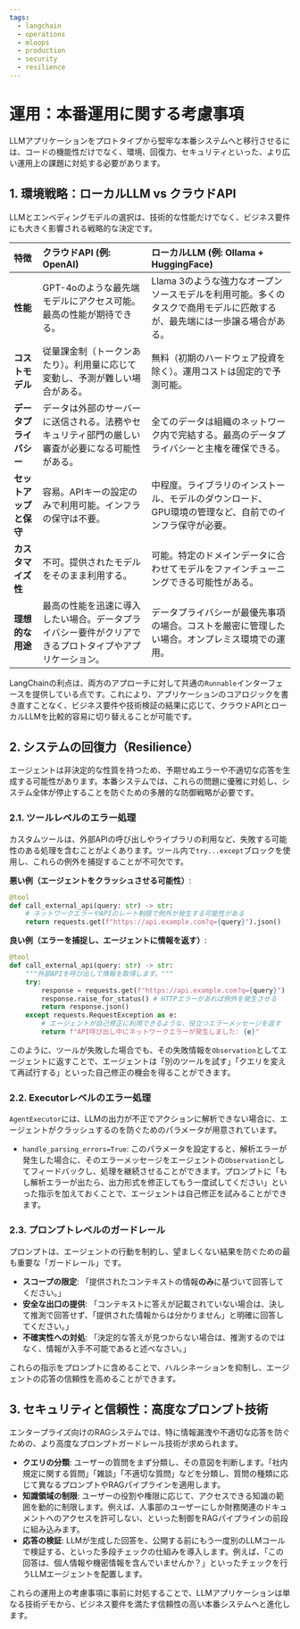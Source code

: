 ```yaml
---
tags:
  - langchain
  - operations
  - mloops
  - production
  - security
  - resilience
---
```

# 運用：本番運用に関する考慮事項

LLMアプリケーションをプロトタイプから堅牢な本番システムへと移行させるには、コードの機能性だけでなく、環境、回復力、セキュリティといった、より広い運用上の課題に対処する必要があります。

## 1. 環境戦略：ローカルLLM vs クラウドAPI

LLMとエンベディングモデルの選択は、技術的な性能だけでなく、ビジネス要件にも大きく影響される戦略的な決定です。

| 特徴 | クラウドAPI (例: OpenAI) | ローカルLLM (例: Ollama + HuggingFace) |
| :---- | :---- | :---- |
| **性能** | GPT-4oのような最先端モデルにアクセス可能。最高の性能が期待できる。 | Llama 3のような強力なオープンソースモデルを利用可能。多くのタスクで商用モデルに匹敵するが、最先端には一歩譲る場合がある。 |
| **コストモデル** | 従量課金制（トークンあたり）。利用量に応じて変動し、予測が難しい場合がある。 | 無料（初期のハードウェア投資を除く）。運用コストは固定的で予測可能。 |
| **データプライバシー** | データは外部のサーバーに送信される。法務やセキュリティ部門の厳しい審査が必要になる可能性がある。 | 全てのデータは組織のネットワーク内で完結する。最高のデータプライバシーと主権を確保できる。 |
| **セットアップと保守** | 容易。APIキーの設定のみで利用可能。インフラの保守は不要。 | 中程度。ライブラリのインストール、モデルのダウンロード、GPU環境の管理など、自前でのインフラ保守が必要。 |
| **カスタマイズ性** | 不可。提供されたモデルをそのまま利用する。 | 可能。特定のドメインデータに合わせてモデルをファインチューニングできる可能性がある。 |
| **理想的な用途** | 最高の性能を迅速に導入したい場合。データプライバシー要件がクリアできるプロトタイプやアプリケーション。 | データプライバシーが最優先事項の場合。コストを厳密に管理したい場合。オンプレミス環境での運用。 |

LangChainの利点は、両方のアプローチに対して共通の`Runnable`インターフェースを提供している点です。これにより、アプリケーションのコアロジックを書き直すことなく、ビジネス要件や技術検証の結果に応じて、クラウドAPIとローカルLLMを比較的容易に切り替えることが可能です。

## 2. システムの回復力（Resilience）

エージェントは非決定的な性質を持つため、予期せぬエラーや不適切な応答を生成する可能性があります。本番システムでは、これらの問題に優雅に対処し、システム全体が停止することを防ぐための多層的な防御戦略が必要です。

### 2.1. ツールレベルのエラー処理

カスタムツールは、外部APIの呼び出しやライブラリの利用など、失敗する可能性のある処理を含むことがよくあります。ツール内で`try...except`ブロックを使用し、これらの例外を捕捉することが不可欠です。

**悪い例（エージェントをクラッシュさせる可能性）**:
```python
@tool
def call_external_api(query: str) -> str:
    # ネットワークエラーやAPIのレート制限で例外が発生する可能性がある
    return requests.get(f"https://api.example.com?q={query}").json()
```

**良い例（エラーを捕捉し、エージェントに情報を返す）**:
```python
@tool
def call_external_api(query: str) -> str:
    """外部APIを呼び出して情報を取得します。"""
    try:
        response = requests.get(f"https://api.example.com?q={query}")
        response.raise_for_status() # HTTPエラーがあれば例外を発生させる
        return response.json()
    except requests.RequestException as e:
        # エージェントが自己修正に利用できるような、役立つエラーメッセージを返す
        return f"API呼び出し中にネットワークエラーが発生しました: {e}"
```
このように、ツールが失敗した場合でも、その失敗情報を`Observation`としてエージェントに返すことで、エージェントは「別のツールを試す」「クエリを変えて再試行する」といった自己修正の機会を得ることができます。

### 2.2. Executorレベルのエラー処理

`AgentExecutor`には、LLMの出力が不正でアクションに解析できない場合に、エージェントがクラッシュするのを防ぐためのパラメータが用意されています。

*   `handle_parsing_errors=True`: このパラメータを設定すると、解析エラーが発生した場合に、そのエラーメッセージをエージェントの`Observation`としてフィードバックし、処理を継続させることができます。プロンプトに「もし解析エラーが出たら、出力形式を修正してもう一度試してください」といった指示を加えておくことで、エージェントは自己修正を試みることができます。

### 2.3. プロンプトレベルのガードレール

プロンプトは、エージェントの行動を制約し、望ましくない結果を防ぐための最も重要な「ガードレール」です。

*   **スコープの限定**: 「提供されたコンテキストの情報**のみ**に基づいて回答してください。」
*   **安全な出口の提供**: 「コンテキストに答えが記載されていない場合は、決して推測で回答せず、「提供された情報からは分かりません」と明確に回答してください。」
*   **不確実性への対処**: 「決定的な答えが見つからない場合は、推測するのではなく、情報が入手不可能であると述べなさい。」

これらの指示をプロンプトに含めることで、ハルシネーションを抑制し、エージェントの応答の信頼性を高めることができます。

## 3. セキュリティと信頼性：高度なプロンプト技術

エンタープライズ向けのRAGシステムでは、特に情報漏洩や不適切な応答を防ぐための、より高度なプロンプトガードレール技術が求められます。

*   **クエリの分類**: ユーザーの質問をまず分類し、その意図を判断します。「社内規定に関する質問」「雑談」「不適切な質問」などを分類し、質問の種類に応じて異なるプロンプトやRAGパイプラインを適用します。
*   **知識領域の制限**: ユーザーの役割や権限に応じて、アクセスできる知識の範囲を動的に制限します。例えば、人事部のユーザーにしか財務関連のドキュメントへのアクセスを許可しない、といった制御をRAGパイプラインの前段に組み込みます。
*   **応答の検証**: LLMが生成した回答を、公開する前にもう一度別のLLMコールで検証する、といった多段チェックの仕組みを導入します。例えば、「この回答は、個人情報や機密情報を含んでいませんか？」といったチェックを行うLLMエージェントを配置します。

これらの運用上の考慮事項に事前に対処することで、LLMアプリケーションは単なる技術デモから、ビジネス要件を満たす信頼性の高い本番システムへと進化します。
